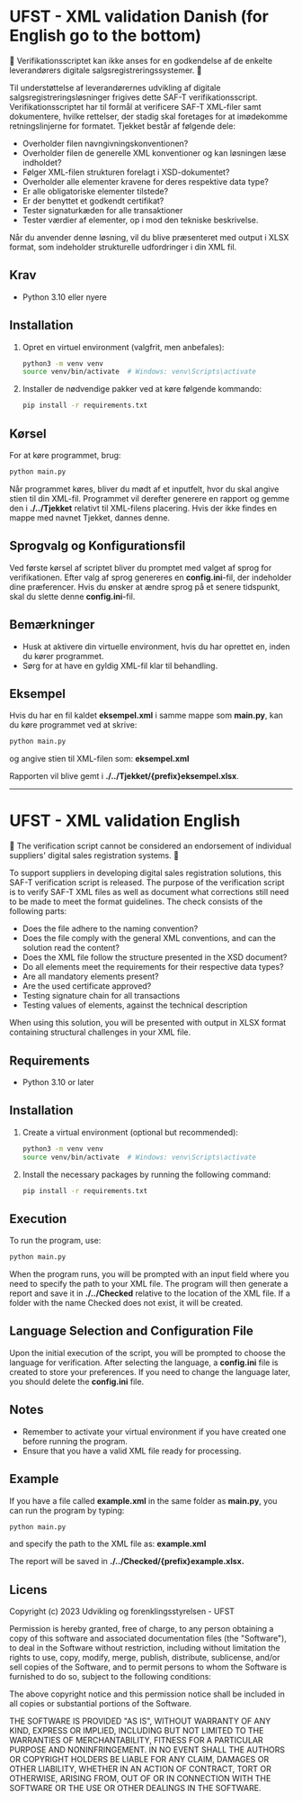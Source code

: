 # UFST - XML validation Danish (for English go to the bottom)

:red_circle: Verifikationsscriptet kan ikke anses for en godkendelse af de enkelte
leverandørers digitale salgsregistreringssystemer. :red_circle:

Til understøttelse af leverandørernes udvikling af digitale salgsregistreringsløsninger frigives dette SAF-T
verifikationsscript. Verifikationsscriptet har til formål at verificere SAF-T XML-filer samt
dokumentere, hvilke rettelser, der stadig skal foretages for at imødekomme retningslinjerne for formatet. Tjekket består
af følgende dele:

- Overholder filen navngivningskonventionen?
- Overholder filen de generelle XML konventioner og kan løsningen læse indholdet?
- Følger XML-filen strukturen forelagt i XSD-dokumentet?
- Overholder alle elementer kravene for deres respektive data type?
- Er alle obligatoriske elementer tilstede?
- Er der benyttet et godkendt certifikat?
- Tester signaturkæden for alle transaktioner
- Tester værdier af elementer, op i mod den tekniske beskrivelse.

Når du anvender denne løsning, vil du blive præsenteret med output i XLSX format, som indeholder strukturelle
udfordringer i din XML fil.

## Krav

- Python 3.10 eller nyere

## Installation

1. Opret en virtuel environment (valgfrit, men anbefales):
   ```bash
   python3 -m venv venv
   source venv/bin/activate  # Windows: venv\Scripts\activate

2. Installer de nødvendige pakker ved at køre følgende kommando:
   ```bash
   pip install -r requirements.txt

## Kørsel

For at køre programmet, brug:

```bash
python main.py
```

Når programmet køres, bliver du mødt af et inputfelt, hvor du skal angive stien til din XML-fil. Programmet vil derefter
generere en rapport og gemme den i __./../Tjekket__ relativt til XML-filens placering. Hvis der ikke findes en mappe med
navnet Tjekket, dannes denne.

## Sprogvalg og Konfigurationsfil

Ved første kørsel af scriptet bliver du promptet med valget af sprog for verifikationen. Efter valg af sprog genereres
en __config.ini__-fil, der indeholder dine præferencer. Hvis du ønsker at ændre sprog på et senere tidspunkt, skal du
slette
denne __config.ini__-fil.

## Bemærkninger

- Husk at aktivere din virtuelle environment, hvis du har oprettet en, inden du kører programmet.
- Sørg for at have en gyldig XML-fil klar til behandling.

## Eksempel

Hvis du har en fil kaldet __eksempel.xml__ i samme mappe som __main.py__, kan du køre programmet ved at skrive:

```bash
python main.py
```

og angive stien til XML-filen som: __eksempel.xml__

Rapporten vil blive gemt i __./../Tjekket/{prefix}eksempel.xlsx__.

***

# UFST - XML validation English

:red_circle: The verification script cannot be considered an endorsement of individual suppliers' digital sales
registration systems. :red_circle:

To support suppliers in developing digital sales registration solutions, this SAF-T verification script is released. The
purpose of the verification script is to verify SAF-T XML files as well as
document what corrections still need to be made to meet the format guidelines. The check consists of the following
parts:

- Does the file adhere to the naming convention?
- Does the file comply with the general XML conventions, and can the solution read the content?
- Does the XML file follow the structure presented in the XSD document?
- Do all elements meet the requirements for their respective data types?
- Are all mandatory elements present?
- Are the used certificate approved?
- Testing signature chain for all transactions
- Testing values of elements, against the technical description


When using this solution, you will be presented with output in XLSX format containing structural challenges in your XML
file.

## Requirements

- Python 3.10 or later

## Installation

1. Create a virtual environment (optional but recommended):
   ```bash
   python3 -m venv venv
   source venv/bin/activate  # Windows: venv\Scripts\activate

2. Install the necessary packages by running the following command:
   ```bash
   pip install -r requirements.txt

## Execution

To run the program, use:

```bash
python main.py
```

When the program runs, you will be prompted with an input field where you need to specify the path to your XML file.
The program will then generate a report and save it in __./../Checked__ relative to the location of the XML file. If a
folder with the name Checked does not exist, it will be created.

## Language Selection and Configuration File

Upon the initial execution of the script, you will be prompted to choose the language for verification. After selecting
the language, a __config.ini__ file is created to store your preferences. If you need to change the language later, you
should delete the __config.ini__ file.

## Notes

- Remember to activate your virtual environment if you have created one before running the program.
- Ensure that you have a valid XML file ready for processing.

## Example

If you have a file called __example.xml__ in the same folder as __main.py__, you can run the program by typing:

```bash
python main.py
```

and specify the path to the XML file as: __example.xml__

The report will be saved in __./../Checked/{prefix}example.xlsx.__

## Licens

Copyright (c) 2023 Udvikling og forenklingsstyrelsen - UFST

Permission is hereby granted, free of charge, to any person obtaining
a copy of this software and associated documentation files (the
"Software"), to deal in the Software without restriction, including
without limitation the rights to use, copy, modify, merge, publish,
distribute, sublicense, and/or sell copies of the Software, and to
permit persons to whom the Software is furnished to do so, subject to
the following conditions:

The above copyright notice and this permission notice shall be
included in all copies or substantial portions of the Software.

THE SOFTWARE IS PROVIDED "AS IS", WITHOUT WARRANTY OF ANY KIND,
EXPRESS OR IMPLIED, INCLUDING BUT NOT LIMITED TO THE WARRANTIES OF
MERCHANTABILITY, FITNESS FOR A PARTICULAR PURPOSE AND
NONINFRINGEMENT. IN NO EVENT SHALL THE AUTHORS OR COPYRIGHT HOLDERS BE
LIABLE FOR ANY CLAIM, DAMAGES OR OTHER LIABILITY, WHETHER IN AN ACTION
OF CONTRACT, TORT OR OTHERWISE, ARISING FROM, OUT OF OR IN CONNECTION
WITH THE SOFTWARE OR THE USE OR OTHER DEALINGS IN THE SOFTWARE.
